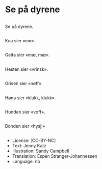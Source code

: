 # Se på dyrene

##
Se på dyrene.

##
Kua sier «mø».

##
Geita sier «mæ, mæ».

##
Hesten sier «vrinsk».

##
Grisen sier «nøff».

##
Høna sier «klukk, klukk».

##
Hunden sier «voff».

##
Bonden sier «hysj!»

##
* License: [CC-BY-NC]
* Text: Jenny Katz
* Illustration: Sandy Campbell
* Translation: Espen Stranger-Johannessen
* Language: nb
